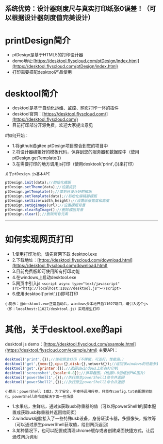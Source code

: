 ## 系统优势：设计器刻度尺与真实打印纸张0误差！（可以根据设计器刻度值完美设计）

# printDesign简介
- ptDesign是基于HTML5的打印设计器
- demo地址:[https://desktool.flyscloud.com/ptDesign/index.html](https://desktool.flyscloud.com/ptDesign/index.html)
- 打印需要搭配desktool产品使用

# desktool简介

- desktool是基于自动化运维、监控、网页打印一体的插件
- desktool官网：[https://desktool.flyscloud.com/](https://desktool.flyscloud.com/)
- 目前打印部分开源免费。欢迎大家提出意见


#如何开始：
- 1.将github或gitee ptDesign项目整合到您的项目中
- 2.将设计器编辑好的模板代码，保存到您的服务器和数据库中（使用ptDesign.getTemplate()）
- 3.在需要打印的地方调用js打印（使用desktool('print',{})来打印）


`关于ptDesign.js基本API`
```javascript
ptDesign.init(data);//初始化模版
ptDesign.setTheme(data);//设置皮肤
ptDesign.getTemplate();//拿到已设计好的模版
ptDesign.setTemplate(data);//初始化编辑器模版
ptDesign.setSize(width,height);//设置纸张宽度和高度
ptDesign.setBgImage(url);//设置模版背景
ptDesign.clearBgImage();//删除模版背景
ptDesign.clear();//删除所有元素
```

--------------------------------------------
# 如何实现网页打印
* 1.使用打印功能，请先官网下载 desktool.exe
* 2.下载地址：[https://desktool.flyscloud.com/download.html](https://desktool.flyscloud.com/download.html)
* 3.目前免费版即可使用所有打印功能
* 4.在windows上启动desktool.exe
* 5.网页中引入js ```<script async type="text/javascript" src="http://localhost:11027/desktool.js"></script>```
* 6.使用desktool('print',{})即可打印

`小提示：当desktool.exe正常启动后，windows会本地开启11027端口，请引入这个js（即：localhost:11027/desktool.js）实现原生打印`


# 其他，关于desktool.exe的api
desktool js demo：[https://desktool.flyscloud.com/example.html](https://desktool.flyscloud.com/example.html)
主要API：
```javascript
desktool('print',{});//使用原生打印（不弹窗，可连打，性能高。）
desktool('get',{mem:{},cpu:{},disk:{},network{});//返回该windows的性能参数，内存，cpu,硬盘读写，网络带宽
desktool('get',{printer:{});//返回该windows上所有打印机
desktool('screenshot',{scale:0.8});//屏幕截图，（根据0.8倍缩放PNG图片）
desktool('powerShell1',{});//执行原生powerShell1命令并返回
desktool('powerShell2',{});//执行原生powerShell2命令并返回
```
`小提示：powerShell 1或2，为了安全，不支持调用传参，只能在config.txt去配置初始化，powerShell命令能解决下面一些场景`
- 1.水果店，生鲜店，通过js获取usb称重器的值（可以将powerShell1的脚本配置成获取usb称重器并返回给网页）
- 2.windows电脑接入了一些特殊usb设备，身份证读卡器，多摄像头，指纹等（可以通过原生powerShell获取值，给到网页返回）
- 3.某种情况下，也可以配置成清理chrome缓存或者创建桌面快捷方式，让后通过网页调用

